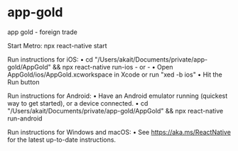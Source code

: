 # app-gold
app gold - foreign trade

Start Metro: 
    npx react-native start

Run instructions for iOS:
    • cd "/Users/akait/Documents/private/app-gold/AppGold" && npx react-native run-ios
    - or -
    • Open AppGold/ios/AppGold.xcworkspace in Xcode or run "xed -b ios"
    • Hit the Run button

Run instructions for Android:
    • Have an Android emulator running (quickest way to get started), or a device connected.
    • cd "/Users/akait/Documents/private/app-gold/AppGold" && npx react-native run-android

Run instructions for Windows and macOS:
    • See https://aka.ms/ReactNative for the latest up-to-date instructions.

